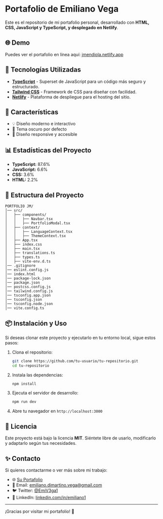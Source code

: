 # Portafolio de Emiliano Vega

Este es el repositorio de mi portafolio personal, desarrollado con **HTML, CSS, JavaScript y TypeScript, y desplegado en Netlify**.

## 🌐 Demo

Puedes ver el portafolio en línea aquí: [jmendiola.netlify.app](https://jmendiola.netlify.app)

## 🚀 Tecnologías Utilizadas

- **[TypeScript](https://www.typescriptlang.org/)** - Superset de JavaScript para un código más seguro y estructurado.
- **[Tailwind CSS](https://tailwindcss.com/)** - Framework de CSS para diseñar con facilidad.
- **[Netlify](https://www.netlify.com/)** - Plataforma de despliegue para el hosting del sitio.

## 📌 Características

- 💡 Diseño moderno e interactivo 
- 🌙 Tema oscuro por defecto
- 📱 Diseño responsive y accesible

## 📊 Estadísticas del Proyecto

- **TypeScript:** 87.6%
- **JavaScript:** 6.6%
- **CSS:** 3.6%
- **HTML:** 2.2%

## 📂 Estructura del Proyecto

```plaintext
PORTFOLIO JM/
│── src/
│   ├── components/
│   │   ├── Navbar.tsx
│   │   ├── PortfolioModal.tsx
│   ├── context/
│   │   ├── LanguageContext.tsx
│   │   ├── ThemeContext.tsx
│   ├── App.tsx
│   ├── index.css
│   ├── main.tsx
│   ├── translations.ts
│   ├── types.ts
│   ├── vite-env.d.ts
│── .gitignore
│── eslint.config.js
│── index.html
│── package-lock.json
│── package.json
│── postcss.config.js
│── tailwind.config.js
│── tsconfig.app.json
│── tsconfig.json
│── tsconfig.node.json
│── vite.config.ts
```

## 📦 Instalación y Uso

Si deseas clonar este proyecto y ejecutarlo en tu entorno local, sigue estos pasos:

1. Clona el repositorio:
   ```bash
   git clone https://github.com/tu-usuario/tu-repositorio.git
   cd tu-repositorio
   ```

2. Instala las dependencias:
   ```bash
   npm install
   ```

3. Ejecuta el servidor de desarrollo:
   ```bash
   npm run dev
   ```

4. Abre tu navegador en `http://localhost:3000`

## 📜 Licencia

Este proyecto está bajo la licencia **MIT**. Siéntete libre de usarlo, modificarlo y adaptarlo según tus necesidades.

## ✨ Contacto

Si quieres contactarme o ver más sobre mi trabajo:
- 🌐 [Su Portafolio](https://jmendiola.netlify.app)
- 📧 Email: [emiliano.dimartino.vega@gmail.com](mailto:emiliano.dimartino.vega@gmail.com)
- 🐦 Twitter: [@EmiV3ga1](https://x.com/EmiV3ga1)
- 💼 LinkedIn: [linkedin.com/in/emiliano1](https://www.linkedin.com/in/emiliano1/)

---
¡Gracias por visitar mi portafolio! 🚀

